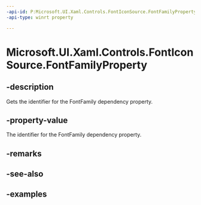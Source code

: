 ```yaml
---
-api-id: P:Microsoft.UI.Xaml.Controls.FontIconSource.FontFamilyProperty
-api-type: winrt property

---
```

<!-- Property syntax.
public DependencyProperty FontFamilyProperty { get; }
-->

# Microsoft.UI.Xaml.Controls.FontIconSource.FontFamilyProperty


## -description

Gets the identifier for the FontFamily dependency property.


## -property-value

The identifier for the FontFamily dependency property.


## -remarks


## -see-also


## -examples


